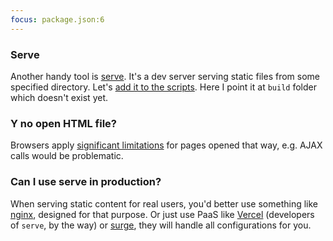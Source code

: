 ```yaml
---
focus: package.json:6
---
```

### Serve
Another handy tool is [serve](https://github.com/vercel/serve#readme). It's a dev server serving static files from some specified directory. Let's [add it to the scripts](package.json:). Here I point it at `build` folder which doesn't exist yet.

### Y no open HTML file?
Browsers apply [significant limitations](https://softwareengineering.stackexchange.com/a/418238) for pages opened that way, e.g. AJAX calls would be problematic.

### Can I use serve in production?
When serving static content for real users, you'd better use something like [nginx](https://nginx.org/en/), designed for that purpose. Or just use PaaS like [Vercel](https://vercel.com/) (developers of `serve`, by the way) or [surge](https://surge.sh/), they will handle all configurations for you.